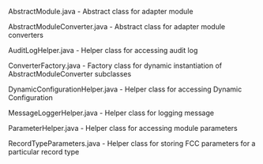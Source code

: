 AbstractModule.java - Abstract class for adapter module

AbstractModuleConverter.java - Abstract class for adapter module converters

AuditLogHelper.java - Helper class for accessing audit log

ConverterFactory.java - Factory class for dynamic instantiation of AbstractModuleConverter subclasses

DynamicConfigurationHelper.java - Helper class for accessing Dynamic Configuration

MessageLoggerHelper.java - Helper class for logging message

ParameterHelper.java - Helper class for accessing module parameters

RecordTypeParameters.java - Helper class for storing FCC parameters for a particular record type
